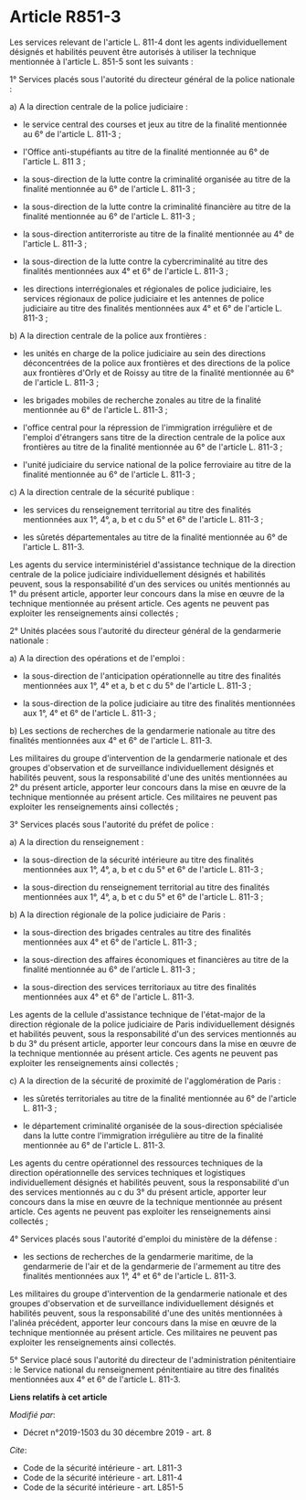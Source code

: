# Article R851-3

Les services relevant de l'article L. 811-4 dont les agents individuellement désignés et habilités peuvent être autorisés à
utiliser la technique mentionnée à l'article L. 851-5 sont les suivants :

1° Services placés sous l'autorité du directeur général de la police nationale :

a) A la direction centrale de la police judiciaire :

- le service central des courses et jeux au titre de la finalité mentionnée au 6° de l'article L. 811-3 ;

- l'Office anti-stupéfiants au titre de la finalité mentionnée au 6° de l'article L. 811 3 ;

- la sous-direction de la lutte contre la criminalité organisée au titre de la finalité mentionnée au 6° de l'article L.
811-3 ;

- la sous-direction de la lutte contre la criminalité financière au titre de la finalité mentionnée au 6° de l'article L.
811-3 ;

- la sous-direction antiterroriste au titre de la finalité mentionnée au 4° de l'article L. 811-3 ;

- la sous-direction de la lutte contre la cybercriminalité au titre des finalités mentionnées aux 4° et 6° de l'article L.
811-3 ;

- les directions interrégionales et régionales de police judiciaire, les services régionaux de police judiciaire et les
antennes de police judiciaire au titre des finalités mentionnées aux 4° et 6° de l'article L. 811-3 ;

b) A la direction centrale de la police aux frontières :

- les unités en charge de la police judiciaire au sein des directions déconcentrées de la police aux frontières et des
directions de la police aux frontières d'Orly et de Roissy au titre de la finalité mentionnée au 6° de l'article L. 811-3 ;

- les brigades mobiles de recherche zonales au titre de la finalité mentionnée au 6° de l'article L. 811-3 ;

- l'office central pour la répression de l'immigration irrégulière et de l'emploi d'étrangers sans titre de la direction
centrale de la police aux frontières au titre de la finalité mentionnée au 6° de l'article L. 811-3 ;

- l'unité judiciaire du service national de la police ferroviaire au titre de la finalité mentionnée au 6° de l'article L.
811-3 ;

c) A la direction centrale de la sécurité publique :

- les services du renseignement territorial au titre des finalités mentionnées aux 1°, 4°, a, b et c du 5° et 6° de l'article
L. 811-3 ;

- les sûretés départementales au titre de la finalité mentionnée au 6° de l'article L. 811-3.

Les agents du service interministériel d'assistance technique de la direction centrale de la police judiciaire
individuellement désignés et habilités peuvent, sous la responsabilité d'un des services ou unités mentionnés au 1° du
présent article, apporter leur concours dans la mise en œuvre de la technique mentionnée au présent article. Ces agents ne
peuvent pas exploiter les renseignements ainsi collectés ;

2° Unités placées sous l'autorité du directeur général de la gendarmerie nationale :

a) A la direction des opérations et de l'emploi :

- la sous-direction de l'anticipation opérationnelle au titre des finalités mentionnées aux 1°, 4° et a, b et c du 5° de
l'article L. 811-3 ;

- la sous-direction de la police judiciaire au titre des finalités mentionnées aux 1°, 4° et 6° de l'article L. 811-3 ;

b) Les sections de recherches de la gendarmerie nationale au titre des finalités mentionnées aux 4° et 6° de l'article L.
811-3.

Les militaires du groupe d'intervention de la gendarmerie nationale et des groupes d'observation et de surveillance
individuellement désignés et habilités peuvent, sous la responsabilité d'une des unités mentionnées au 2° du présent article,
apporter leur concours dans la mise en œuvre de la technique mentionnée au présent article. Ces militaires ne peuvent pas
exploiter les renseignements ainsi collectés ;

3° Services placés sous l'autorité du préfet de police :

a) A la direction du renseignement :

- la sous-direction de la sécurité intérieure au titre des finalités mentionnées aux 1°, 4°, a, b et c du 5° et 6° de
l'article L. 811-3 ;

- la sous-direction du renseignement territorial au titre des finalités mentionnées aux 1°, 4°, a, b et c du 5° et 6° de
l'article L. 811-3 ;

b) A la direction régionale de la police judiciaire de Paris :

- la sous-direction des brigades centrales au titre des finalités mentionnées aux 4° et 6° de l'article L. 811-3 ;

- la sous-direction des affaires économiques et financières au titre de la finalité mentionnée au 6° de l'article L. 811-3 ;

- la sous-direction des services territoriaux au titre des finalités mentionnées aux 4° et 6° de l'article L. 811-3.

Les agents de la cellule d'assistance technique de l'état-major de la direction régionale de la police judiciaire de Paris
individuellement désignés et habilités peuvent, sous la responsabilité d'un des services mentionnés au b du 3° du présent
article, apporter leur concours dans la mise en œuvre de la technique mentionnée au présent article. Ces agents ne peuvent
pas exploiter les renseignements ainsi collectés ;

c) A la direction de la sécurité de proximité de l'agglomération de Paris :

- les sûretés territoriales au titre de la finalité mentionnée au 6° de l'article L. 811-3 ;

- le département criminalité organisée de la sous-direction spécialisée dans la lutte contre l'immigration irrégulière au
titre de la finalité mentionnée au 6° de l'article L. 811-3.

Les agents du centre opérationnel des ressources techniques de la direction opérationnelle des services techniques et
logistiques individuellement désignés et habilités peuvent, sous la responsabilité d'un des services mentionnés au c du 3° du
présent article, apporter leur concours dans la mise en œuvre de la technique mentionnée au présent article. Ces agents ne
peuvent pas exploiter les renseignements ainsi collectés ;

4° Services placés sous l'autorité d'emploi du ministère de la défense :

- les sections de recherches de la gendarmerie maritime, de la gendarmerie de l'air et de la gendarmerie de l'armement au
titre des finalités mentionnées aux 1°, 4° et 6° de l'article L. 811-3.

Les militaires du groupe d'intervention de la gendarmerie nationale et des groupes d'observation et de surveillance
individuellement désignés et habilités peuvent, sous la responsabilité d'une des unités mentionnées à l'alinéa précédent,
apporter leur concours dans la mise en œuvre de la technique mentionnée au présent article. Ces militaires ne peuvent pas
exploiter les renseignements ainsi collectés.

5° Service placé sous l'autorité du directeur de l'administration pénitentiaire : le Service national du renseignement
pénitentiaire au titre des finalités mentionnées aux 4° et 6° de l'article L. 811-3.

**Liens relatifs à cet article**

_Modifié par_:

  - Décret n°2019-1503 du 30 décembre 2019 - art. 8

_Cite_:

  - Code de la sécurité intérieure - art. L811-3
  - Code de la sécurité intérieure - art. L811-4
  - Code de la sécurité intérieure - art. L851-5
